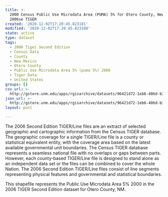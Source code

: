 ```yaml
---
title: >-
  2000 Census Public Use Microdata Area (PUMA) 5% for Otero County, New Mexico,
  2006se TIGER
created: '2020-12-02T17:20:45.823181'
modified: '2020-12-02T17:20:45.823188'
state: active
type: dataset
tags:
  - 2006 Tiger Second Edition
  - Census Data
  - County
  - New Mexico
  - Otero County
  - Public Use Microdata Area 5% (puma 5%) 2000
  - Tiger Data
  - United States
groups: []
csv_url: >-
  http://gstore.unm.edu/apps/rgisarchive/datasets/96421d72-1eb6-406d-b3de-656c27ae724f/tgr2006se_oter_puma5.derived.csv
json_url: >-
  http://gstore.unm.edu/apps/rgisarchive/datasets/96421d72-1eb6-406d-b3de-656c27ae724f/tgr2006se_oter_puma5.derived.json
layout: post

---
```

The 2006 Second Edition TIGER/Line files are an extract of selected geographic and cartographic information from the Census TIGER database.  The geographic coverage for a single TIGER/Line file is a county or statistical equivalent entity, with the coverage area based on the latest available governmental unit boundaries. The Census TIGER database represents a seamless national file with no overlaps or gaps between parts.  However, each county-based TIGER/Line file is designed to stand alone as an independent data set or the files can be combined to cover the whole Nation.  The 2006 Second Edition  TIGER/Line files consist of line segments representing physical features and governmental and statistical boundaries.  

This shapefile represents the Public Use Microdata Area 5% 2000 in the 2006 TIGER Second Edition dataset for Otero County, NM.
